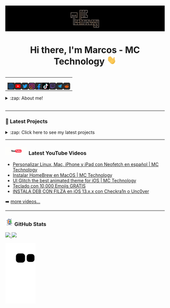 [![MC Technology](src/mctechnology_extendido.GIF)](https://www.youtube.com/channel/UC_mYh5PYPHBJ5YYUj8AIkcw)

<h1 align="center">Hi there, I'm Marcos - MC Technology <img src="./src/wave.gif" width="30px"></h1>

<table align="right">
<tr>
<td>

[<img align="left" alt="mctechnology17.com" width="22px" src="./src/web.png" />][website]
[<img align="left" alt="MC Technology | YouTube" width="22px" src="./src/youtube.png" />][youtube]
[<img align="left" alt="@mctechnology17 | Twitter" width="22px" src="./src/twitter.png" />][twitter]
[<img align="left" alt="@mctechnology17 | Instagram" width="22px" src="./src/instagram.png" />][instagram]
[<img align="left" alt="MC Technology17 | Facebook" width="22px" src="./src/facebook.png" />][facebook]
[<img align="left" alt="@mctechnology17 | Tiktok" width="22px" src="./src/tiktok.png" />][tiktok]
[<img align="left" alt="@mctechnology17 | Twicht" width="22px" src="./src/twitch.png" />][twitch]
[<img align="left" alt="@mctechnology17 | Telegram" width="22px" src="./src/telegram.png" />][telegram]
[<img align="left" alt="@mctechnology17 | Reddit" width="22px" src="./src/reddit.png" />][reddit]

</td>
</tr>
</table>

<details>
  <summary>:zap: About me!</summary>

### 🔬 Bioanalyst Clinico and I am currently studying a Master in Bioinformatic 💻!!
- 🦾 I love the PowerLifting!
- 🤓  I’m currently learning everything
- 👾  I am very curious and that is why you start studying programming
- 🗒  I am currently very obsected with learning vimscript
</details>

<br />

---

### 📕 Latest Projects

<details>
  <summary>:zap: Click here to see my latest projects</summary>

<tr>
<td>

[<img align="left" alt="youtuberepo | YouTube Repo" width="50px" src="./src/youtube_alternativ.png" />][youtuberepo]

</td>
<img align="right" alt=yomero" width="450px" height="450px" src="./src/pokemon.GIF">
<td> <h4 align="left"> <a href="https://github.com/mctechnology17/youtube_repo_mc_technology" target="_blank"><code>YouTube Repo</code></a> </h4>
  <details>
    <summary>see more...</summary>

    A nice repository to share my knowledge
    and help the development community on
    youtube with what I have learned so far.
    Contributions are also very welcome :D !

  </details> </td>
</tr>
<tr>
<td>

[<img align="left" alt="vimtools | VimTools" width="50px" src="./src/vim.png" />][vimtools]

</td>
<td> <h4 align="left"> <a href="https://github.com/mctechnology17/vimtools" target="_blank"><code>vimtools</code></a> </h4>
  <details>
    <summary>see more...</summary>

    VimTools is a tool to complement your editor
    favorite text / code vim, vi, nvim, Gvim or MacVim.

  </details> </td>
</tr>
<tr>
<td>

[<img align="left" alt="jailbreakrepo | Jailbreak Repo" width="50px" src="./src/cydia7.png" />][jailbreakrepo]

</td>
<td> <h4 align="left"> <a href="https://mctechnology17.github.io/" target="_blank"><code>Jailbreak repo</code></a> </h4>
  <details>
    <summary>see more...</summary>

    A small contribution to the Jailbreaker community

  </details> </td>
</tr>
<tr>
<td>

[<img align="left" alt="uiswitch | UI Glitch" width="50px" src="./src/uiglitch.png" />][uiglitch]

</td>
<td> <h4 align="left"> <a href="https://repo.packix.com/package/com.mctechnology.uiglitch/" target="_blank"><code>UI Glitch</code></a> </h4>
  <details>
    <summary>see more...</summary>

    UI Glitch is here!!!
    Give your iPhone a different look with UI Glitch.
    The UI family by MC Technology! Designed for UI lovers!
    With UI Glitch you can get an exquisite combination to complement your themes!
    More than 20 Shades with different degrees of opacity and colors!
    Compatibility with thousands of themes!  Includes an exclusive animated theme!

  </details> </td>
</tr>
<tr>
<td>

[<img align="left" alt="uiswitches | UI Switches" width="50px" src="./src/uiswitches.png" />][uiswitches]

</td>
<td> <h4 align="left"> <a href="https://repo.packix.com/package/com.mctechnology.uiswitches/" target="_blank"><code>UI Switches</code></a> </h4>
  <details>
    <summary>see more...</summary>

    UI Switches
    Give your iPhone a different look with UI Switches the UI family by MC Technology! Designed for UI lovers!
    How to use UI Switches?  Install Snowboard and Snowboard UI extension from Spark’s repo.
    Then activate the UI Switches from the Snowboard settings respring and enjoy :D !
    Or use iThemer or Anemone for activation

  </details> </td>
</tr>
<tr>
<td>

[<img align="left" alt="uibadge | UI Babge" width="50px" src="./src/uibadge.png" />][uibadge]

</td>
<td> <h4 align="left"> <a href="https://repo.packix.com/package/com.mctechnology.uibadge/" target="_blank"><code>UI Badge</code></a> </h4>
  <details>
    <summary>see more...</summary>

    UI Badge + Badgemoji
    Brings a cool look to your iPhone and leave the boredom! Designed for UI lovers!
    How to use UI Badge and Badgemoji?
    Install Snowboard and Snowboard UI extension for the UI function from Spark’s repo.
    Then activate the Badges from the Snowboard settings and enjoy :D! Or use iThemer or Anemone for activation!

  </details> </td>
</tr>

<h3 align="center">🚀 Languages and Tools:</h3>
<p align="center">
    <a href="https://www.youtube.com/channel/UC_mYh5PYPHBJ5YYUj8AIkcw" target="_blank"> <img src="https://img.shields.io/badge/OS-Linux-informational?style=flat&logo=linux&logoColor=white&color=2bbc8a"/> </a>
    <a href="https://www.youtube.com/channel/UC_mYh5PYPHBJ5YYUj8AIkcw" target="_blank"> <img src="https://img.shields.io/badge/OS-MacOS-informational?style=flat&logo=macos&logoColor=white&color=2bbc8a"/> </a>
    <a href="https://www.youtube.com/channel/UC_mYh5PYPHBJ5YYUj8AIkcw" target="_blank"> <img src="https://img.shields.io/badge/OS-Windows-informational?style=flat&logo=windows&logoColor=white&color=2bbc8a"/> </a>
    <a href="https://www.youtube.com/channel/UC_mYh5PYPHBJ5YYUj8AIkcw" target="_blank"> <img src="https://img.shields.io/badge/Code-Python-informational?style=flat&logo=python&logoColor=white&color=2bbc8a"/> </a>
    <a href="https://www.youtube.com/channel/UC_mYh5PYPHBJ5YYUj8AIkcw" target="_blank"> <img src="https://img.shields.io/badge/Code-JavaScript-informational?style=flat&logo=javascript&logoColor=white&color=2bbc8a"/> </a>
    <a href="https://www.youtube.com/channel/UC_mYh5PYPHBJ5YYUj8AIkcw" target="_blank"> <img src="https://img.shields.io/badge/Code-C-informational?style=flat&logo=c&logoColor=white&color=2bbc8a"/> </a>
    <a href="https://www.youtube.com/channel/UC_mYh5PYPHBJ5YYUj8AIkcw" target="_blank"> <img src="https://img.shields.io/badge/Code-C++-informational?style=flat&logo=c++&logoColor=white&color=2bbc8a"/> </a>
    <a href="https://www.youtube.com/channel/UC_mYh5PYPHBJ5YYUj8AIkcw" target="_blank"> <img src="https://img.shields.io/badge/Code-Make-informational?style=flat&logo=cmake&logoColor=white&color=2bbc8a"/> </a>
    <a href="https://www.youtube.com/channel/UC_mYh5PYPHBJ5YYUj8AIkcw" target="_blank"> <img src="https://img.shields.io/badge/Code-HTML5-informational?style=flat&logo=html5&logoColor=white&color=2bbc8a"/> </a>
    <a href="https://www.youtube.com/channel/UC_mYh5PYPHBJ5YYUj8AIkcw" target="_blank"> <img src="https://img.shields.io/badge/Code-Vim-informational?style=flat&logo=vim&logoColor=white&color=2bbc8a"/> </a>
    <a href="https://www.youtube.com/channel/UC_mYh5PYPHBJ5YYUj8AIkcw" target="_blank"> <img src="https://img.shields.io/badge/Code-Markdown-informational?style=flat&logo=markdown&logoColor=white&color=2bbc8a"/> </a>
    <a href="https://www.youtube.com/channel/UC_mYh5PYPHBJ5YYUj8AIkcw" target="_blank"> <img src="https://img.shields.io/badge/Shell-Bash-informational?style=flat&logo=gnu-bash&logoColor=white&color=2bbc8a"/> </a>
    <a href="https://www.youtube.com/channel/UC_mYh5PYPHBJ5YYUj8AIkcw" target="_blank"> <img src="https://img.shields.io/badge/Tools-Docker-informational?style=flat&logo=docker&logoColor=white&color=2bbc8a"/> </a>
    <a href="https://www.youtube.com/channel/UC_mYh5PYPHBJ5YYUj8AIkcw" target="_blank"> <img src="https://img.shields.io/badge/Tools-Git-informational?style=flat&logo=git&logoColor=white&color=2bbc8a"/> </a>
    <a href="https://www.youtube.com/channel/UC_mYh5PYPHBJ5YYUj8AIkcw" target="_blank"> <img src="https://img.shields.io/badge/Tools-GitHub-informational?style=flat&logo=github&logoColor=white&color=2bbc8a"/> </a>
    <a href="https://www.youtube.com/channel/UC_mYh5PYPHBJ5YYUj8AIkcw" target="_blank"> <img src="https://img.shields.io/badge/Tools-GitLab-informational?style=flat&logo=gitlab&logoColor=white&color=2bbc8a"/> </a>
</p>

</details>

---

<h3 align="left"><img src="./src/youtube2.gif" width="70px" height="25px"> Latest YouTube Videos</h3>

<!-- YOUTUBE:START -->
- [Personalizar Linux, Mac, iPhone y iPad con Neofetch en español | MC Technology](https://www.youtube.com/watch?v=gKkFuM8Ky1I)
- [Instalar HomeBrew en MacOS | MC Technology](https://www.youtube.com/watch?v=eLCvV_-i8QE)
- [UI Glitch the best animated theme for iOS | MC Technology](https://www.youtube.com/watch?v=rHfMTch21zE)
- [Teclado con 10,000 Emojis GRATIS](https://www.youtube.com/watch?v=4ekjNF4AArE)
- [INSTALA DEB CON FILZA en iOS 13.x.x con Checkra1n o Unc0ver](https://www.youtube.com/watch?v=eduu_qCATDY)
<!-- YOUTUBE:END -->

➡️ [more videos...](https://www.youtube.com/channel/UC_mYh5PYPHBJ5YYUj8AIkcw)

---

<h3 align="left"><img src="./src/estadistica2.gif" width="25px" height="25px"> GitHub Stats</h3>

<div>
  <a href="https://github.com/mctechnology17">
  <img height="180em" src="https://github-readme-stats.vercel.app/api?username=mctechnology17&show_icons=true&theme=radical&include_all_commits=true&count_private=true"/>
  <img height="180em" src="https://github-readme-stats.vercel.app/api/top-langs/?username=mctechnology17&layout=compact&langs_count=7&theme=radical"/>
</div>

![Snake animation](https://github.com/mctechnology17/mctechnology17/blob/output/github-contribution-grid-snake.svg)


[website]: https://mctechnology17.com
[twitter]: https://twitter.com/mctechnology17
[youtube]: https://www.youtube.com/channel/UC_mYh5PYPHBJ5YYUj8AIkcw?view_as=subscriber
[instagram]: https://www.instagram.com/mctechnology17/
[twitch]: https://www.twitch.tv/mctechnology17
[tiktok]: https://www.tiktok.com/@mctechnology17
[facebook]: https://m.facebook.com/mctechnology17/
[telegram]: https://t.me/mctechnology
[reddit]:https://www.reddit.com/user/mctechnology17

[vimtools]: https://github.com/mctechnology17/vimtools
[jailbreakrepo]: https://mctechnology17.github.io/
[uiglitch]: https://repo.packix.com/package/com.mctechnology.uiglitch/
[uiswitches]: https://repo.packix.com/package/com.mctechnology.uiswitches/
[uibadge]: https://repo.packix.com/package/com.mctechnology.uibadge/
[youtuberepo]: https://github.com/mctechnology17/youtube_repo_mc_technology
